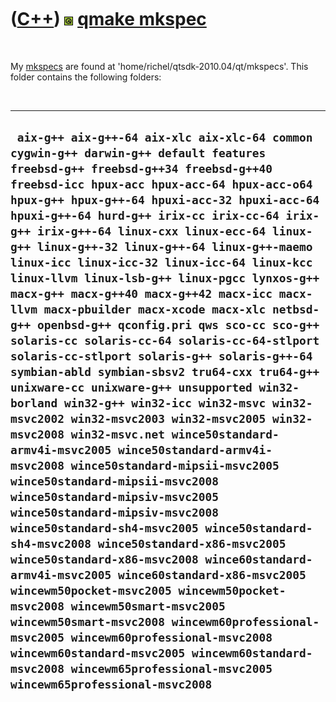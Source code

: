 



 

 

 

 

 

([C++](Cpp.htm)) ![Qt](PicQt.png) [qmake mkspec](CppQmakeMkspec.htm)
====================================================================

 

My [mkspecs](CppQmakeMkspec.htm) are found at
'home/richel/qtsdk-2010.04/qt/mkspecs'. This folder contains the
following folders:

 

  -------------------------------------------------------------------------------------------------------------------------------------------------------------------------------------------------------------------------------------------------------------------------------------------------------------------------------------------------------------------------------------------------------------------------------------------------------------------------------------------------------------------------------------------------------------------------------------------------------------------------------------------------------------------------------------------------------------------------------------------------------------------------------------------------------------------------------------------------------------------------------------------------------------------------------------------------------------------------------------------------------------------------------------------------------------------------------------------------------------------------------------------------------------------------------------------------------------------------------------------------------------------------------------------------------------------------------------------------------------------------------------------------------------------------------------------------------------------------------------------------------------------------------------------------------------------------------------------
  ` aix-g++ aix-g++-64 aix-xlc aix-xlc-64 common cygwin-g++ darwin-g++ default features freebsd-g++ freebsd-g++34 freebsd-g++40 freebsd-icc hpux-acc hpux-acc-64 hpux-acc-o64 hpux-g++ hpux-g++-64 hpuxi-acc-32 hpuxi-acc-64 hpuxi-g++-64 hurd-g++ irix-cc irix-cc-64 irix-g++ irix-g++-64 linux-cxx linux-ecc-64 linux-g++ linux-g++-32 linux-g++-64 linux-g++-maemo linux-icc linux-icc-32 linux-icc-64 linux-kcc linux-llvm linux-lsb-g++ linux-pgcc lynxos-g++ macx-g++ macx-g++40 macx-g++42 macx-icc macx-llvm macx-pbuilder macx-xcode macx-xlc netbsd-g++ openbsd-g++ qconfig.pri qws sco-cc sco-g++ solaris-cc solaris-cc-64 solaris-cc-64-stlport solaris-cc-stlport solaris-g++ solaris-g++-64 symbian-abld symbian-sbsv2 tru64-cxx tru64-g++ unixware-cc unixware-g++ unsupported win32-borland win32-g++ win32-icc win32-msvc win32-msvc2002 win32-msvc2003 win32-msvc2005 win32-msvc2008 win32-msvc.net wince50standard-armv4i-msvc2005 wince50standard-armv4i-msvc2008 wince50standard-mipsii-msvc2005 wince50standard-mipsii-msvc2008 wince50standard-mipsiv-msvc2005 wince50standard-mipsiv-msvc2008 wince50standard-sh4-msvc2005 wince50standard-sh4-msvc2008 wince50standard-x86-msvc2005 wince50standard-x86-msvc2008 wince60standard-armv4i-msvc2005 wince60standard-x86-msvc2005 wincewm50pocket-msvc2005 wincewm50pocket-msvc2008 wincewm50smart-msvc2005 wincewm50smart-msvc2008 wincewm60professional-msvc2005 wincewm60professional-msvc2008 wincewm60standard-msvc2005 wincewm60standard-msvc2008 wincewm65professional-msvc2005 wincewm65professional-msvc2008`
  -------------------------------------------------------------------------------------------------------------------------------------------------------------------------------------------------------------------------------------------------------------------------------------------------------------------------------------------------------------------------------------------------------------------------------------------------------------------------------------------------------------------------------------------------------------------------------------------------------------------------------------------------------------------------------------------------------------------------------------------------------------------------------------------------------------------------------------------------------------------------------------------------------------------------------------------------------------------------------------------------------------------------------------------------------------------------------------------------------------------------------------------------------------------------------------------------------------------------------------------------------------------------------------------------------------------------------------------------------------------------------------------------------------------------------------------------------------------------------------------------------------------------------------------------------------------------------------------

 

 

 

 

 





 



